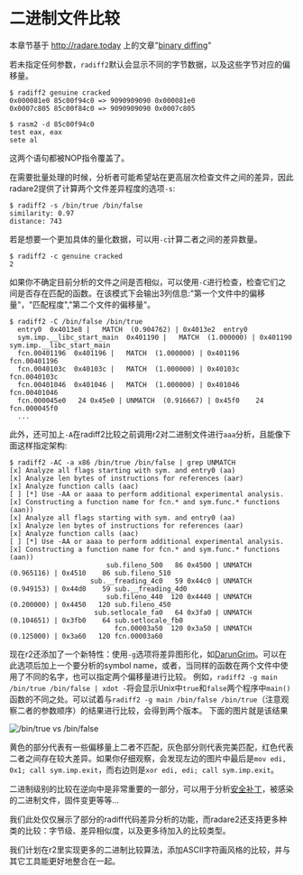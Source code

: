 # 二进制文件比较

本章节基于 http://radare.today 上的文章"[binary diffing](http://radare.today/binary-diffing/)"

若未指定任何参数，`radiff2`默认会显示不同的字节数据，以及这些字节对应的偏移量。
```
$ radiff2 genuine cracked
0x000081e0 85c00f94c0 => 9090909090 0x000081e0
0x0007c805 85c00f84c0 => 9090909090 0x0007c805

$ rasm2 -d 85c00f94c0
test eax, eax
sete al
```
这两个语句都被NOP指令覆盖了。

在需要批量处理的时候，分析者可能希望站在更高层次检查文件之间的差异，因此radare2提供了计算两个文件差异程度的选项`-s`:
```
$ radiff2 -s /bin/true /bin/false
similarity: 0.97
distance: 743
```

若是想要一个更加具体的量化数据，可以用`-c`计算二者之间的差异数量。
```
$ radiff2 -c genuine cracked
2
```

如果你不确定目前分析的文件之间是否相似，可以使用`-C`进行检查，检查它们之间是否存在匹配的函数。在该模式下会输出3列信息:"第一个文件中的偏移量"，"匹配程度","第二个文件的偏移量"。
```
$ radiff2 -C /bin/false /bin/true
  entry0  0x4013e8 |   MATCH  (0.904762) | 0x4013e2  entry0
  sym.imp.__libc_start_main  0x401190 |   MATCH  (1.000000) | 0x401190  sym.imp.__libc_start_main
  fcn.00401196  0x401196 |   MATCH  (1.000000) | 0x401196  fcn.00401196
  fcn.0040103c  0x40103c |   MATCH  (1.000000) | 0x40103c  fcn.0040103c
  fcn.00401046  0x401046 |   MATCH  (1.000000) | 0x401046  fcn.00401046
  fcn.000045e0   24 0x45e0 | UNMATCH  (0.916667) | 0x45f0    24 fcn.000045f0
  ...
```
此外，还可加上`-A`在radiff2比较之前调用r2对二进制文件进行`aaa`分析，且能像下面这样指定架构:
```
$ radiff2 -AC -a x86 /bin/true /bin/false | grep UNMATCH
[x] Analyze all flags starting with sym. and entry0 (aa)
[x] Analyze len bytes of instructions for references (aar)
[x] Analyze function calls (aac)
[ ] [*] Use -AA or aaaa to perform additional experimental analysis.
[x] Constructing a function name for fcn.* and sym.func.* functions (aan))
[x] Analyze all flags starting with sym. and entry0 (aa)
[x] Analyze len bytes of instructions for references (aar)
[x] Analyze function calls (aac)
[ ] [*] Use -AA or aaaa to perform additional experimental analysis.
[x] Constructing a function name for fcn.* and sym.func.* functions (aan))
                        sub.fileno_500   86 0x4500 | UNMATCH  (0.965116) | 0x4510    86 sub.fileno_510
                    sub.__freading_4c0   59 0x44c0 | UNMATCH  (0.949153) | 0x44d0    59 sub.__freading_4d0
                        sub.fileno_440  120 0x4440 | UNMATCH  (0.200000) | 0x4450   120 sub.fileno_450
                     sub.setlocale_fa0   64 0x3fa0 | UNMATCH  (0.104651) | 0x3fb0    64 sub.setlocale_fb0
                          fcn.00003a50  120 0x3a50 | UNMATCH  (0.125000) | 0x3a60   120 fcn.00003a60
```

现在r2还添加了一个新特性：使用`-g`选项将差异图形化，如[DarunGrim](http://www.darungrim.org/)。可以在此选项后加上一个要分析的symbol name，或者，当同样的函数在两个文件中使用了不同的名字，也可以指定两个偏移量进行比较。
例如，`radiff2 -g main /bin/true /bin/false | xdot -`将会显示Unix中`true`和`false`两个程序中`main()`函数的不同之处。可以试着与`radiff2 -g main /bin/false /bin/true`（注意观察二者的参数顺序）的结果进行比较，会得到两个版本。
下面的图片就是该结果

![/bin/true vs /bin/false](../../pics/true_false.png)

黄色的部分代表有一些偏移量上二者不匹配，灰色部分则代表完美匹配，红色代表二者之间存在较大差异。如果你仔细观察，会发现左边的图片中最后是`mov edi, 0x1; call sym.imp.exit`，而右边则是`xor edi, edi; call sym.imp.exit`。

二进制级别的比较在逆向中是非常重要的一部分，可以用于分析[安全补丁](https://en.wikipedia.org/wiki/Patch_Tuesday)，被感染的二进制文件，固件变更等等...

我们此处仅仅展示了部分的radiff代码差异分析的功能，而radare2还支持更多种类的比较：字节级、差异相似度，以及更多待加入的比较类型。

我们计划在r2里实现更多的二进制比较算法，添加ASCII字符画风格的比较，并与其它工具能更好地整合在一起。

